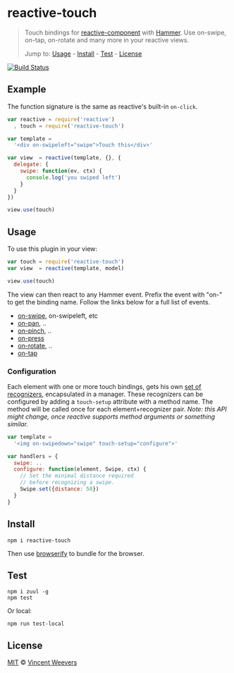 # reactive-touch

> Touch bindings for [reactive-component](https://github.com/component/reactive) with [Hammer](https://hammerjs.github.io/). Use on-swipe, on-tap, on-rotate and many more in your reactive views.
>
> Jump to: [Usage](#usage) - [Install](#install) - [Test](#test) - [License](#license)

[![Build Status](https://saucelabs.com/browser-matrix/reactive-touch-sauce.svg)](https://travis-ci.org/vweevers/reactive-touch)

## Example

The function signature is the same as reactive's built-in `on-click`.

```js
var reactive = require('reactive')
  , touch = require('reactive-touch')

var template = 
  '<div on-swipeleft="swipe">Touch this</div>'

var view  = reactive(template, {}, {
  delegate: {
    swipe: function(ev, ctx) {
      console.log('you swiped left')
    }
  }
})

view.use(touch)
```

## Usage

To use this plugin in your view:

```js
var touch = require('reactive-touch')
var view  = reactive(template, model)

view.use(touch)
```

The view can then react to any Hammer event. Prefix the event with "on-" to get the binding name. Follow the links below for a full list of events.

- [on-swipe](https://hammerjs.github.io/recognizer-swipe.html), on-swipeleft, etc
- [on-pan](https://hammerjs.github.io/recognizer-pan.html), ..
- [on-pinch](https://hammerjs.github.io/recognizer-pinch.html), ..
- [on-press](https://hammerjs.github.io/recognizer-press.html)
- [on-rotate](https://hammerjs.github.io/recognizer-rotate.html), ..
- [on-tap](https://hammerjs.github.io/recognizer-tap.html)

### Configuration

Each element with one or more touch bindings, gets his own [set of recognizers](https://hammerjs.github.io/getting-started.html#more-control), encapsulated in a manager. These recognizers can be configured by adding a `touch-setup` attribute with a method name. The method will be called once for each element+recognizer pair. *Note: this API might change, once reactive supports method arguments or something similar.*

```js
var template = 
  '<img on-swipedown="swipe" touch-setup="configure">'

var handlers = {
  swipe: ..
  configure: function(element, Swipe, ctx) {
    // Set the minimal distance required 
    // before recognizing a swipe.
    Swipe.set({distance: 50})
  }
}
```

## Install

    npm i reactive-touch

Then use [browserify](http://browserify.org/) to bundle for the browser.

## Test

    npm i zuul -g
    npm test

Or local:

    npm run test-local

## License

[MIT](http://opensource.org/licenses/MIT) © [Vincent Weevers](http://vincentweevers.nl)